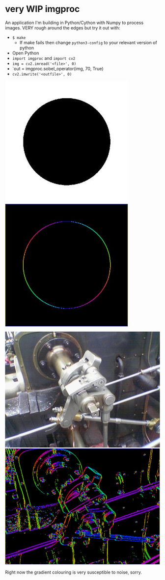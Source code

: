 # very WIP imgproc

An application I'm building in Python/Cython with Numpy to process images. VERY rough around the edges but try it out with:

* `$ make`
    * If make fails then change `python3-config` to your relevant version of python
* Open Python
* `import imgproc` and `import cv2`
* `img = cv2.imread('<file>', 0)`
* `out = imgproc.sobel_operator(img, 70, True)
* `cv2.imwrite('<outfile>', 0)`

![Circle Before](examples/circle.jpg)
![Circle After](examples/circle-grad.jpg)

![Valve Before](examples/valve.png)
![Valve After](examples/valve-grad.png)

Right now the gradient colouring is very susceptible to noise, sorry.